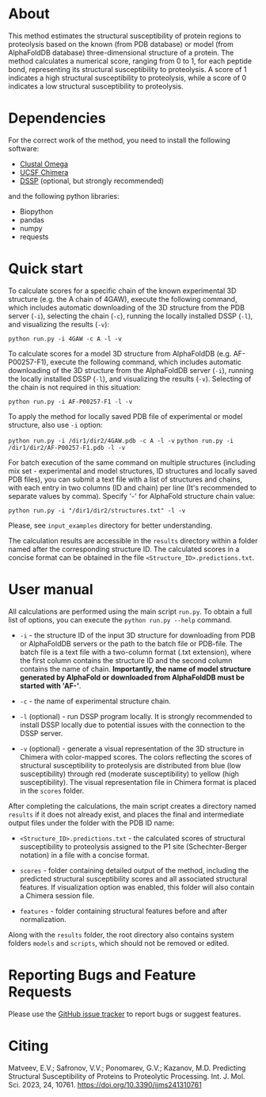 # About
This method estimates the structural susceptibility of protein regions to proteolysis based on the known (from PDB database) or model (from AlphaFoldDB database) three-dimensional structure of a protein. The method calculates a numerical score, ranging from 0 to 1, for each peptide bond, representing its structural susceptibility to proteolysis. A score of 1 indicates a high structural susceptibility to proteolysis, while a score of 0 indicates a low structural susceptibility to proteolysis.

# Dependencies
For the correct work of the method, you need to install the following software:
* [Clustal Omega](http://www.clustal.org/omega/)
* [UCSF Chimera](https://github.com/insilichem/pychimera/blob/master/docs/install.rst)
* [DSSP](https://github.com/PDB-REDO/dssp) (optional, but strongly recommended)

and the following python libraries:

* Biopython
* pandas
* numpy
* requests

# Quick start

To calculate scores for a specific chain of the known experimental 3D structure (e.g. the A chain of 4GAW), execute the following command, which includes automatic downloading of the 3D structure from the PDB server (`-i`), selecting the chain (`-c`), running the locally installed DSSP (`-l`), and visualizing the results (`-v`):

```python run.py -i 4GAW -c A -l -v```

To calculate scores for a model 3D structure from AlphaFoldDB (e.g. AF-P00257-F1), execute the following command, which includes automatic downloading of the 3D structure from the AlphaFoldDB server (`-i`), running the locally installed DSSP (`-l`), and visualizing the results (`-v`). Selecting of the chain is not required in this situation:

```python run.py -i AF-P00257-F1 -l -v```

To apply the method for locally saved PDB file of experimental or model structure, also use `-i` option:

```python run.py -i /dir1/dir2/4GAW.pdb -c A -l -v```
```python run.py -i /dir1/dir2/AF-P00257-F1.pdb -l -v```

For batch execution of the same command on multiple structures (including mix set - experimental and model structures, ID structures and locally saved PDB files), you can submit a text file with a list of structures and chains, with each entry in two columns (ID and chain) per line (It's recommended to separate values by comma). Specify '-' for AlphaFold structure chain value:

```python run.py -i "/dir1/dir2/structures.txt" -l -v```

Please, see `input_examples` directory for better understanding.

The calculation results are accessible in the `results` directory within a folder named after the corresponding structure ID. The calculated scores in a concise format can be obtained in the file `<Structure_ID>.predictions.txt`.

# User manual

All calculations are performed using the main script `run.py`. To obtain a full list of options, you can execute the `python run.py --help` command.

* `-i` - the structure ID of the input 3D structure for downloading from PDB or AlphaFoldDB servers or the path to the batch file or PDB-file. The batch file is a text file with a two-column format (.txt extension), where the first column contains the structure ID and the second column contains the name of chain. **Importantly, the name of model structure generated by AlphaFold or downloaded from AlphaFoldDB must be started with 'AF-'**.

* `-c` - the name of experimental structure chain.

* `-l` (optional) - run DSSP program locally. It is strongly recommended to install DSSP locally due to potential issues with the connection to the DSSP server.

* `-v` (optional) - generate a visual representation of the 3D structure in Chimera with color-mapped scores. The colors reflecting the scores of structural susceptibility to proteolysis are distributed from blue (low susceptibility) through red (moderate susceptibility) to yellow (high susceptibility). The visual representation file in Chimera format is placed in the `scores` folder.

After completing the calculations, the main script creates a directory named `results` if it does not already exist, and places the final and intermediate output files under the folder with the PDB ID name:

* `<Structure_ID>.predictions.txt` - the calculated scores of structural susceptibility to proteolysis assigned to the P1 site (Schechter-Berger notation) in a file with a concise format.

* `scores` - folder containing detailed output of the method, including the predicted structural susceptibility scores and all associated structural features. If visualization option was enabled, this folder will also contain a Chimera session file.

* `features` - folder containing structural features before and after normalization.

Along with the `results` folder, the root directory also contains system folders `models` and `scripts`, which should not be removed or edited.
 

# Reporting Bugs and Feature Requests
Please use the [GitHub issue tracker](https://github.com/KazanovLab/ProteolysisStructuralPrediction/issues) to report bugs or suggest features.

# Citing
Matveev, E.V.; Safronov, V.V.; Ponomarev, G.V.; Kazanov, M.D. Predicting Structural Susceptibility of Proteins to Proteolytic Processing. Int. J. Mol. Sci. 2023, 24, 10761. https://doi.org/10.3390/ijms241310761
